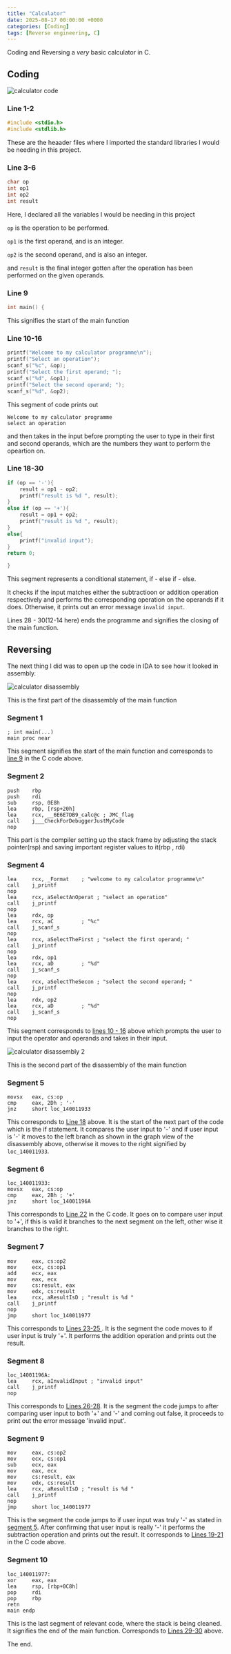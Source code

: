 ```yaml
---
title: "Calculator"
date: 2025-08-17 00:00:00 +0000
categories: [Coding]
tags: [Reverse engineering, C]
---
```


Coding and Reversing a *very* basic calculator in C.

## Coding

![calculator code](assets/img/blogposts/calc.png)

### Line 1-2

```c
#include <stdio.h>
#include <stdlib.h>
```

These are the heaader files where I imported the standard libraries I would be needing in this project.

### Line 3-6

```c
char op
int op1
int op2
int result
```

Here, I declared all the variables I would be needing in this project

```op``` is the operation to be performed.

```op1``` is the first operand, and is an integer.

```op2``` is the second operand, and is also an integer.

and ```result``` is the final integer gotten after the operation has been performed on the given operands.

### Line 9

```c
int main() {
```
This signifies the start of the main function

### Line 10-16

```c
printf("Welcome to my calculator programme\n");
printf("Select an operation");
scanf_s("%c", &op);
printf("Select the first operand; ");
scanf_s("%d", &op1);
printf("Select the second operand; ");
scanf_s("%d", &op2);
```

This segment of code prints out 
```
Welcome to my calculator programme
select an operation
```

and then takes in the input before prompting the user to type in their first and second operands, which are the numbers they want to perform the opeartion on.

### Line 18-30


```c
if (op == '-'){
    result = op1 - op2;
    printf("result is %d ", result);
}
else if (op == '+'){
    result = op1 + op2;
    printf("result is %d ", result);
}
else{
    printf("invalid input");
}
return 0;

}
```
This segment represents a conditional statement, if - else if - else.

It checks if the input matches either the subtractioon or addition operation respectively and performs the corresponding operation on the operands if it does. Otherwise, it prints out an error message ```invalid input```.

Lines 28 - 30(12-14 here) ends the programme and signifies the closing of the main function.

## Reversing

The next thing I did was to open up the code in IDA to see how it looked in assembly.

![calculator disassembly](assets/img/blogposts/recalc.png)

This is the first part of the disassembly of the main function

### Segment 1

```
; int main(...)
main proc near
```

This segment signifies the start of the main function and corresponds to [line 9](#line-9) in the C code above.

### Segment 2

```
push    rbp
push    rdi
sub     rsp, 0E8h
lea     rbp, [rsp+20h]
lea     rcx, __6E6E7DB9_calc@c ; JMC_flag
call    j___CheckForDebuggerJustMyCode
nop
```

This part is the compiler setting up the stack frame by adjusting the stack pointer(rsp) and saving important register values to it(rbp , rdi) 
### Segment 4

```
lea     rcx, _Format    ; "welcome to my calculator programme\n"
call    j_printf
nop
lea     rcx, aSelectAnOperat ; "select an operation"
call    j_printf
nop
lea     rdx, op
lea     rcx, aC         ; "%c"
call    j_scanf_s
nop
lea     rcx, aSelectTheFirst ; "select the first operand; "
call    j_printf
nop
lea     rdx, op1
lea     rcx, aD         ; "%d"
call    j_scanf_s
nop
lea     rcx, aSelectTheSecon ; "select the second operand; "
call    j_printf
nop
lea     rdx, op2
lea     rcx, aD         ; "%d"
call    j_scanf_s
nop
```

This segment corresponds to [lines 10 - 16](#line-10-16) above which prompts the user to input the operator and operands and takes in their input. 

![calculator disassembly 2](assets/img/blogposts/recalc2.png)

This is the second part of the disassembly of the main function

### Segment 5

```
movsx   eax, cs:op
cmp     eax, 2Dh ; '-'
jnz     short loc_140011933
```

This corresponds to [Line 18](#line-18-30) above. It is the start of the next part of the code which is the if statement.
It compares the user input to '-' and if user input is '-' it moves to the left branch as shown in the graph view of the disassembly above, otherwise it moves to the right signified by ```loc_140011933```.


### Segment 6

```
loc_140011933:
movsx   eax, cs:op
cmp     eax, 2Bh ; '+'
jnz     short loc_14001196A
```
This corresponds to [Line 22](#line-18-30) in the C code. It goes on to compare user input to '+', if this is valid it branches to the next segment on the left, other wise it branches to the right. 

### Segment 7

```
mov     eax, cs:op2
mov     ecx, cs:op1
add     ecx, eax
mov     eax, ecx
mov     cs:result, eax
mov     edx, cs:result
lea     rcx, aResultIsD ; "result is %d "
call    j_printf
nop
jmp     short loc_140011977
```

This corresponds to [Lines 23-25 ](#line-18-30). It is the segment the code moves to if user input is truly '+'. It performs the addition operation and prints out the result.
### Segment 8

```
loc_14001196A:
lea     rcx, aInvalidInput ; "invalid input"
call    j_printf
nop
```
This corresponds to [Lines 26-28](#line-18-30). It is the segment the code jumps to after comparing user input to both '+' and '-' and coming out false, it proceeds to print out the error message 'invalid input'. 

### Segment 9

```
mov     eax, cs:op2
mov     ecx, cs:op1
sub     ecx, eax
mov     eax, ecx
mov     cs:result, eax
mov     edx, cs:result
lea     rcx, aResultIsD ; "result is %d "
call    j_printf
nop
jmp     short loc_140011977
```
This is the segment the code jumps to if user input was truly '-' as stated in [segment 5](#segment-5). After confirming that user input is really '-' it performs the subtraction operation and prints out the result. It corresponds to [Lines 19-21](#line-18-30) in the C code above.

### Segment 10

```
loc_140011977:
xor     eax, eax
lea     rsp, [rbp+0C8h]
pop     rdi
pop     rbp
retn
main endp
```

This is the last segment of relevant code, where the stack is being cleaned. It signifies the end of the main function. Corresponds to [Lines 29-30](#line-18-30) above.

The end.
